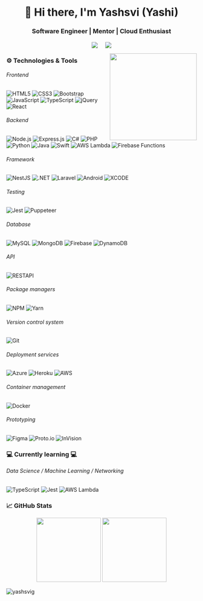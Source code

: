 <h1 align="center">
  👋
Hi there, I'm Yashsvi (Yashi)
</h1>
<h3 align="center">Software Engineer | Mentor | Cloud Enthusiast</h3>
<p align="center">
<a href="https://www.linkedin.com/in/yashsvig" target="blank"><img align="center" src="https://img.shields.io/badge/LinkedIn-0077B5?style=for-the-badge&logo=linkedin&logoColor=white" /></a> &nbsp;&nbsp;&nbsp;  <a href="mailto:girdhar.yashsvi@gmail.com" target="blank"><img align="center" src="https://img.shields.io/badge/Gmail-D14836?style=for-the-badge&logo=gmail&logoColor=white" /></a>   
</p>
<img align='right' src="https://c.tenor.com/hl4H1KOXEMcAAAAM/bongo-cat-keyboard-smash.gif" width="230">


### :gear: Technologies & Tools

###### Frontend

![HTML5](https://img.shields.io/badge/-HTML5-000000?style=for-the-badge&logo=HTML5)
![CSS3](https://img.shields.io/badge/-CSS3-000000?style=for-the-badge&logo=CSS3&logoColor=1572B6)
![Bootstrap](https://img.shields.io/badge/-Bootstrap-000000?style=for-the-badge&logo=Bootstrap&logoColor=563D7C)
![JavaScript](https://img.shields.io/badge/-JavaScript-000000?style=for-the-badge&logo=javascript)
![TypeScript](https://img.shields.io/badge/-TypeScript-000000?style=for-the-badge&logo=typescript)
![jQuery](https://img.shields.io/badge/-jQuery-000000?style=for-the-badge&logo=jquery)
![React](https://img.shields.io/badge/-React-000000?style=for-the-badge&logo=React&logoColor=61DAFB)

###### Backend

![Node.js](https://img.shields.io/badge/-Node.js-000000?style=for-the-badge&logo=Node.js&logoColor=339933)
![Express.js](https://img.shields.io/badge/-Express.js-000000?style=for-the-badge&logo=javascript&logoColor=808080)
![C#](https://img.shields.io/badge/-C_Sharp-000000?style=for-the-badge&logo=c-sharp)
![PHP](https://img.shields.io/badge/-PHP-000000?style=for-the-badge&logo=php&logoColor=8993be)
![Python](https://img.shields.io/badge/-Python-000000?style=for-the-badge&logo=python&logoColor=4B8BBE)
![Java](https://img.shields.io/badge/-Java-000000?style=for-the-badge&logo=java&logoColor=FFA500)
![Swift](https://img.shields.io/badge/-Swift-000000?style=for-the-badge&logo=swift&logoColor=FFA500)
![AWS Lambda](https://img.shields.io/badge/-AWS_Lambda-000000?style=for-the-badge&logo=amazon-aws)
![Firebase Functions](https://img.shields.io/badge/-Firebase_Functions-000000?style=for-the-badge&logo=firebase)

###### Framework

![NestJS](https://img.shields.io/badge/-NestJS-000000?style=for-the-badge&logo=nestjs&logoColor=E0234E)
![.NET](https://img.shields.io/badge/-ASP.NET-000000?style=for-the-badge&logo=.net&logoColor=339933)
![Laravel](https://img.shields.io/badge/-Laravel-000000?style=for-the-badge&logo=laravel&logoColor=fb503b)
![Android](https://img.shields.io/badge/-Android-000000?style=for-the-badge&logo=android&logoColor=3DDC84)
![XCODE](https://img.shields.io/badge/-xcode-000000?style=for-the-badge&logo=xcode)

###### Testing

![Jest](https://img.shields.io/badge/-Jest-000000?style=for-the-badge&logo=jest)
![Puppeteer](https://img.shields.io/badge/-Puppeteer-000000?style=for-the-badge&logo=puppeteer)
###### Database

![MySQL](https://img.shields.io/badge/-MySQL-000000?style=for-the-badge&logo=MySQL)
![MongoDB](https://img.shields.io/badge/-MongoDB-000000?style=for-the-badge&logo=MongoDB)
![Firebase](https://img.shields.io/badge/-Firebase-000000?style=for-the-badge&logo=Firebase)
![DynamoDB](https://img.shields.io/badge/-DynamoDB-000000?style=for-the-badge&logo=Amazon-aws)

###### API

![RESTAPI](https://img.shields.io/badge/-REST_API-000000?style=for-the-badge&logo=none&logoColor=336791)

###### Package managers

![NPM](https://img.shields.io/badge/-NPM-000000?style=for-the-badge&logo=NPM&logoColor=CB3837)
![Yarn](https://img.shields.io/badge/-Yarn-000000?style=for-the-badge&logo=Yarn&logoColor=2C8EBB)


###### Version control system

![Git](https://img.shields.io/badge/-Git-000000?style=for-the-badge&logo=Git&logoColor=F05032)


###### Deployment services

![Azure](https://img.shields.io/badge/-Azure-000000?style=for-the-badge&logo=microsoft)
![Heroku](https://img.shields.io/badge/-Heroku-000000?style=for-the-badge&logo=Heroku&logoColor=8993be)
![AWS](https://img.shields.io/badge/-AWS-000000?style=for-the-badge&logo=amazon-aws)

###### Container management

![Docker](https://img.shields.io/badge/-Docker-000000?style=for-the-badge&logo=Docker&logoColor=2496ED)

###### Prototyping

![Figma](https://img.shields.io/badge/-Figma-000000?style=for-the-badge&logo=figma)
![Proto.io](https://img.shields.io/badge/-Proto.io-000000?style=for-the-badge&logo=proto.io)
![InVision](https://img.shields.io/badge/-InVision-000000?style=for-the-badge&logo=invision)

### :computer: Currently learning :computer:
###### Data Science / Machine Learning / Networking
![TypeScript](https://img.shields.io/badge/-TypeScript-000?style=for-the-badge&logo=typescript)
![Jest](https://img.shields.io/badge/-Jest-000000?style=for-the-badge&logo=jest)
![AWS Lambda](https://img.shields.io/badge/-AWS-000000?style=for-the-badge&logo=amazon)

### &#x1f4c8; GitHub Stats
<p align=center >

<!-- [![GitHub Streak](https://github-readme-streak-stats.herokuapp.com?user=Yashsvig&theme=dark&mode=weekly)](https://git.io/streak-stats) -->

<p align= "center">
  <img height= "170" src="https://github-readme-stats.vercel.app/api?username=yashsvig&theme=react&show_icons=true&include_all_commits=true" />
  <img height= "170" src="https://github-readme-stats.vercel.app/api/top-langs/?username=yashsvig&theme=react&layout=compact&hide=HTML,CSS" />
</p>
<!-- <img src="https://github-profile-trophy.vercel.app/?username=yashsvig&theme=onedark&rank=S,A" /> -->
<!-- </p> -->


<p align="left"> <img src="https://komarev.com/ghpvc/?username=yashsvig&style=for-the-badge" alt="yashsvig" /> </p>
